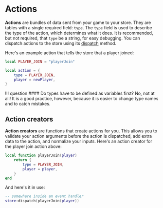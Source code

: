# Actions
**Actions** are bundles of data sent from your game to your store. They are tables with a single required field: `type`. The `type` field is used to describe the type of the action, which determines what it does. It is recommended, but not required, that `type` be a string, for easy debugging. You can dispatch actions to the store using its [dispatch](/api-reference.md#storedispatch) method.

Here's an example action that tells the store that a player joined:

```lua
local PLAYER_JOIN = "playerJoin"

local action = {
    type = PLAYER_JOIN,
    player = newPlayer,
}
```

!!! question
    #### Do types have to be defined as variables first?
    No, not at all! It is a good practice, however, because it is easier to change type names and to catch mistakes.

## Action creators
**Action creators** are functions that create actions for you. This allows you to validate your action arguments before the action is dispatched, add extra data to the action, and normalize your inputs. Here's an action creator for the player join action above:

```lua
local function playerJoin(player)
    return {
        type = PLAYER_JOIN,
        player = player,
    }
end
```

And here's it in use:

```lua
-- somewhere inside an event handler
store:dispatch(playerJoin(player))
```
